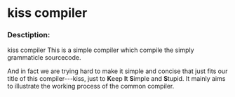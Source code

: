 kiss compiler
===

### Desctiption:
   kiss compiler
   This is a simple compiler which compile the simply grammaticle sourcecode.

   And in fact we are trying hard to make it simple and concise that just fits our title of this compiler---kiss, just to <strong>K</strong>eep <strong>I</strong>t <strong>S</strong>imple and <strong>S</strong>tupid.
	It mainly aims to illustrate the working process of the common compiler.

